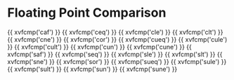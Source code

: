 # Floating Point Comparison

{{ xvfcmp('caf') }}
{{ xvfcmp('ceq') }}
{{ xvfcmp('cle') }}
{{ xvfcmp('clt') }}
{{ xvfcmp('cne') }}
{{ xvfcmp('cor') }}
{{ xvfcmp('cueq') }}
{{ xvfcmp('cule') }}
{{ xvfcmp('cult') }}
{{ xvfcmp('cun') }}
{{ xvfcmp('cune') }}
{{ xvfcmp('saf') }}
{{ xvfcmp('seq') }}
{{ xvfcmp('sle') }}
{{ xvfcmp('slt') }}
{{ xvfcmp('sne') }}
{{ xvfcmp('sor') }}
{{ xvfcmp('sueq') }}
{{ xvfcmp('sule') }}
{{ xvfcmp('sult') }}
{{ xvfcmp('sun') }}
{{ xvfcmp('sune') }}
